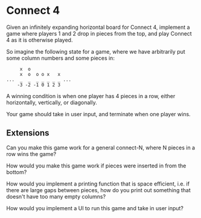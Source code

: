 # Connect 4

Given an infinitely expanding horizontal board for Connect 4, implement a game
where players 1 and 2 drop in pieces from the top, and play Connect 4 as it is
otherwise played.

So imagine the following state for a game, where we have arbitrarily put some
column numbers and some pieces in:

```
     x  o
     x  o  o o x   x
...  _  _  _ _ _ _ _ ...
    -3 -2 -1 0 1 2 3
```

A winning condition is when one player has 4 pieces in a row, either
horizontally, vertically, or diagonally.

Your game should take in user input, and terminate when one player wins.

## Extensions

Can you make this game work for a general connect-N, where N pieces in a row
wins the game?

How would you make this game work if pieces were inserted in from the bottom?

How would you implement a printing function that is space efficient, i.e. if there are large gaps between pieces, how do you print out something that doesn't have too many empty columns?

How would you implement a UI to run this game and take in user input?
